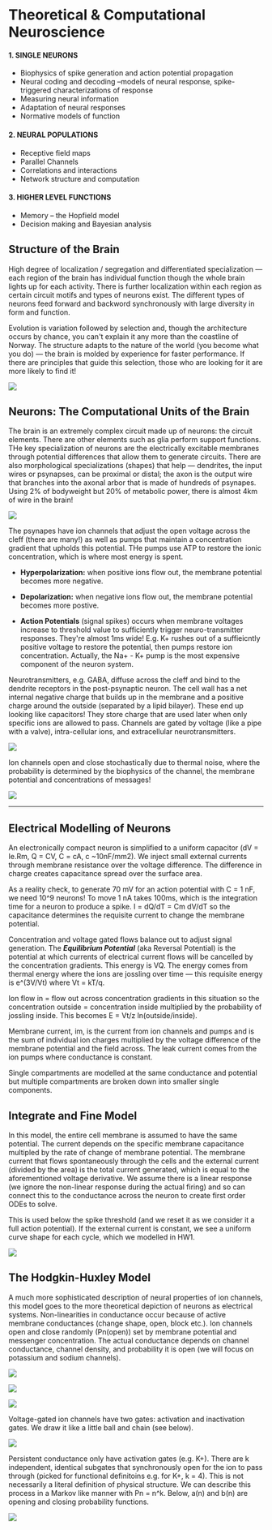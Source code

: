 # Theoretical & Computational Neuroscience

#### 1. SINGLE NEURONS
- Biophysics of spike generation and action potential propagation 
- Neural coding and decoding –models of neural response, spike-triggered characterizations of response
- Measuring neural information
- Adaptation of neural responses 
- Normative models of function 

#### 2. NEURAL POPULATIONS
- Receptive field maps 
- Parallel Channels 
- Correlations and interactions 
- Network structure and computation 
 

#### 3. HIGHER LEVEL FUNCTIONS
- Memory – the Hopfield model 
- Decision making and Bayesian analysis 

## Structure of the Brain

High degree of localization / segregation and differentiated specialization — each region of the brain has individual function though the whole brain lights up for each activity. There is further localization within each region as certain circuit motifs and types of neurons exist. The different types of neurons feed forward and backword synchronously with large diversity in form and function. 

Evolution is variation followed by selection and, though the architecture occurs by chance, you can't explain it any more than the coastline of Norway. The structure adapts to the nature of the world (you become what you do) — the brain is molded by experience for faster performance. If there are principles that guide this selection, those who are looking for it are more likely to find it!

![](/Images/brain.png)

## Neurons: The Computational Units of the Brain

The brain is an extremely complex circuit made up of neurons: the circuit elements. There are other elements such as glia perform support functions. THe key specialization of neurons are the electrically excitable membranes through potential differences that allow them to generate circuits. There are also morphological specializations (shapes) that help — dendrites, the input wires or psynapses, can be proximal or distal; the axon is the output wire that branches into the axonal arbor that is made of hundreds of psynapes. Using 2% of bodyweight but 20% of metabolic power, there is almost 4km of wire in the brain! 

![](/Images/neuronspecialization.png)

The psynapes have ion channels that adjust the open voltage across the cleff (there are many!) as well as pumps that maintain a concentration gradient that upholds this potential. THe pumps use ATP to restore the ionic concentration, which is where most energy is spent. 

- **Hyperpolarization:** when positive ions flow out, the membrane potential becomes more negative.

- **Depolarization:** when negative ions flow out, the membrane potential becomes more postive.

- **Action Potentials** (signal spikes) occurs when membrane voltages increase to threshold value to sufficiently trigger neuro-transmitter responses. They're almost 1ms wide! E.g. K+ rushes out of a suffieicntly positive voltage to restore the potential, then pumps restore ion concentration. Actually, the Na+ - K+ pump is the most expensive component of the neuron system. 

Neurotransmitters, e.g. GABA, diffuse across the cleff and bind to the dendrite receptors in the post-psynaptic neuron. The cell wall has a net internal negative charge that builds up in the membrane and a positive charge around the outside (separated by a lipid bilayer). These end up looking like capacitors! They store charge that are used later when only specific ions are allowed to pass. Channels are gated by voltage (like a pipe with a valve), intra-cellular ions, and extracellular neurotransmitters.

![](/Images/ionchannels.png)

Ion channels open and close stochastically due to thermal noise, where the probability is determined by the biophysics of the channel, the membrane potential and concentrations of messages!

![](/Images/psynapticcleff.png)

---

## Electrical Modelling of Neurons

An electronically compact neuron is simplified to a uniform capacitor (dV = Ie.Rm, Q = CV, C = cA, c ~10nF/mm2). We inject small external currents through membrane resistance over the voltage difference. The difference in charge creates capacitance spread over the surface area. 

As a reality check, to generate 70 mV for an action potential with C = 1 nF, we need 10^9 neurons! To move 1 nA takes 100ms, which is the integration time for a neuron to produce a spike. I = dQ/dT = Cm dV/dT so the capacitance determines the requisite current to change the membrane potential.

Concentration and voltage gated flows balance out to adjust signal generation. The ***Equilibrium Potential*** (aka Reversal Potential) is the potential at which currents of electrical current flows will be cancelled by the concentration gradients. This energy is VQ. The energy comes from thermal energy where the ions are jossling over time — this requisite energy is e^(3V/Vt) where Vt = kT/q. 

Ion flow in = flow out across concentration gradients in this situation so the concentration outside = concentration inside multiplied by the probability of jossling inside. This becomes E = Vt/z ln(outside/inside).

Membrane current, im, is the current from ion channels and pumps and is the sum of individual ion charges multiplied by the voltage difference of the membrane potential and the field across. The leak current comes from the ion pumps where conductance is constant.

Single compartments are modelled at the same conductance and potential but multiple compartments are broken down into smaller single components.

## Integrate and Fine Model

In this model, the entire cell membrane is assumed to have the same potential. The current depends on the specific membrane capacitance multipled by the rate of change of membrane potential. The membrane current that flows spontaneously through the cells and the external current (divided by the area) is the total current generated, which is equal to the aforementioned voltage derivative. We assume there is a linear response (we ignore the non-linear response during the actual firing) and so can connect this to the conductance across the neuron to create first order ODEs to solve. 

This is used below the spike threshold (and we reset it as we consider it a full action potential). If the external current is constant, we see a uniform curve shape for each cycle, which we modelled in HW1. 

![](/Images/iafmodel_constant.png)

## The Hodgkin-Huxley Model

A much more sophisticated description of neural properties of ion channels, this model goes to the more theoretical depiction of neurons as electrical systems. Non-linearities in conductance occur because of active membrane conductances (change shape, open, block etc.). Ion channels open and close randomly (Pn(open)) set by membrane potential and messenger concentration. The actual conductance depends on channel conductance, channel density, and probability it is open (we will focus on potassium and sodium channels). 

![](/Images/membraneequation.png)

![](/Images/electrical.png)

![](/Images/conductance.png)

Voltage-gated ion channels have two gates: activation and inactivation gates. We draw it like a little ball and chain (see below).

![](/Images/voltagegated.png)

Persistent conductance only have activation gates (e.g. K+). There are k independent, identical subgates that synchronously open for the ion to pass through (picked for functional definitoins e.g. for K+, k = 4). This is not necessarily a literal definition of physical structure. We can describe this process in a Markov like manner with Pn = n^k. Below, a(n) and b(n) are opening and closing probability functions.

![](/Images/probabilityk.png)
